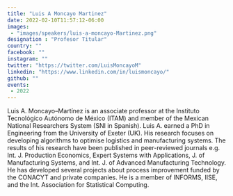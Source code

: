 ```yaml
---
title: "Luis A Moncayo Martinez"
date: 2022-02-10T11:57:12-06:00
images:
 - "images/speakers/luis-a-moncayo-Martinez.png"
designation : "Profesor Titular"
country: ""
facebook: ""
instagram: ""
twitter: "https://twitter.com/LuisMoncayoM"
linkedin: "https://www.linkedin.com/in/luismoncayo/"
github: ""
events:
 - 2022
---
```


Luis A. Moncayo–Martínez is an associate professor at the Instituto Tecnológico Autónomo de México (ITAM) and member of the Mexican National Researchers System (SNI in Spanish). Luis A. earned a PhD in Engineering from the University of Exeter (UK). His research focuses on developing algorithms to optimise logistics and manufacturing systems. The results of his research have been published in peer-reviewed journals e.g. Int. J. Production Economics, Expert Systems with Applications, J. of Manufacturing Systems, and Int. J. of Advanced Manufacturing Technology. He has developed several projects about process improvement funded by the CONACYT and private companies. He is a member of INFORMS, IISE, and the Int. Association for Statistical Computing.